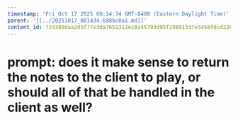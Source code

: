 ```yaml
---
timestamp: 'Fri Oct 17 2025 00:14:34 GMT-0400 (Eastern Daylight Time)'
parent: '[[../20251017_001434.698bc0a1.md]]'
content_id: 72d380daa2d5f77e3da7651312ec8a45793d95f29891337e3458fdcd226db772
---
```


# prompt: does it make sense to return the notes to the client to play, or should all of that be handled in the client as well?
